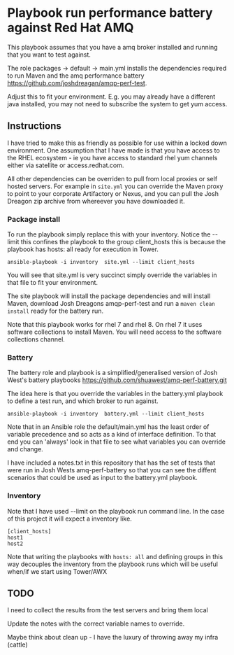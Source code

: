 # Playbook run performance battery against Red Hat AMQ

This playbook assumes that you have a amq broker installed and running that you want to test against.

The role packages -> default -> main.yml installs the dependencies required to run Maven and the amq performance battery https://github.com/joshdreagan/amqp-perf-test. 

Adjust this to fit your environment. E.g. you may already have a different java installed, you may not need to subscribe the system to get yum access.

## Instructions

I have tried to make this as friendly as possible for use within a locked down environment. One assumption that I have made is that you have access to the RHEL ecosystem - ie you have access to standard rhel yum channels either via satellite or access.redhat.com.

All other dependencies can be overriden to pull from local proxies or self hosted servers. For example in `site.yml` you can override the Maven proxy to point to your corporate Artifactory or Nexus, and you can pull the Josh Dreagon zip archive from whereever you have downloaded it.

### Package install

To run the playbook simply replace this with your inventory. Notice the --limit this confines the playbook to the group client_hosts this is because the playbook has hosts: all ready for execution in Tower.

`ansible-playbook -i inventory  site.yml --limit client_hosts`

You will see that site.yml is very succinct simply override the variables in that file to fit your environment.

The site playbook will install the package dependencies and will install Maven, download Josh Dreagons amqp-perf-test and run a `maven clean install` ready for the battery run.

Note that this playbook works for rhel 7 and rhel 8. On rhel 7 it uses software collections to install Maven. You will need access to the software collections channel.

### Battery

The battery role and playbook is a simplified/generalised version of Josh West's battery playbooks https://github.com/shuawest/amq-perf-battery.git

The idea here is that you override the variables in the battery.yml playbook to define a test run, and which broker to run against.

`ansible-playbook -i inventory  battery.yml --limit client_hosts`

Note that in an Ansible role the default/main.yml has the least order of variable precedence and so acts as a kind of interface definition. To that end you can 'always' look in that file to see what variables you can override and change.

I have included a notes.txt in this repository that has the set of tests that were run in Josh Wests amq-perf-battery so that you can see the diffent scenarios that could be used as input to the battery.yml playbook.

### Inventory

Note that I have used --limit on the playbook run command line. In the case of this project it will expect a inventory like.

```
[client_hosts]
host1
host2

```

Note that writing the playbooks with `hosts: all` and defining groups in this way decouples the inventory from the playbook runs which will be useful when/if we start using Tower/AWX

## TODO

I need to collect the results from the test servers and bring them local

Update the notes with the correct variable names to override.

Maybe think about clean up - I have the luxury of throwing away my infra (cattle)